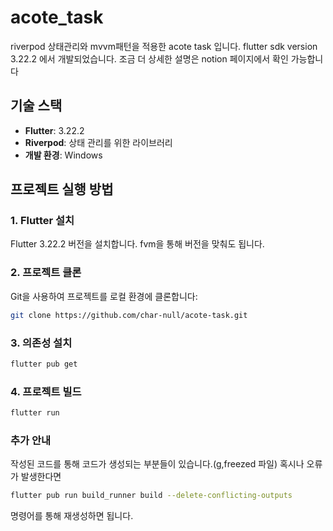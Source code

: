# acote_task

riverpod 상태관리와 mvvm패턴을 적용한 acote task 입니다.
flutter sdk version 3.22.2 에서 개발되었습니다.
조금 더 상세한 설명은 notion 페이지에서 확인 가능합니다

## 기술 스택

- **Flutter**: 3.22.2
- **Riverpod**: 상태 관리를 위한 라이브러리
- **개발 환경**: Windows

## 프로젝트 실행 방법

### 1. Flutter 설치
Flutter 3.22.2 버전을 설치합니다. fvm을 통해 버전을 맞춰도 됩니다.

### 2. 프로젝트 클론
Git을 사용하여 프로젝트를 로컬 환경에 클론합니다:

```bash
git clone https://github.com/char-null/acote-task.git
```
### 3. 의존성 설치
```bash
flutter pub get
```

### 4. 프로젝트 빌드
```bash
flutter run
```

### 추가 안내

작성된 코드를 통해 코드가 생성되는 부분들이 있습니다.(g,freezed 파일)
혹시나 오류가 발생한다면
```bash
flutter pub run build_runner build --delete-conflicting-outputs
```
명령어를 통해 재생성하면 됩니다.
